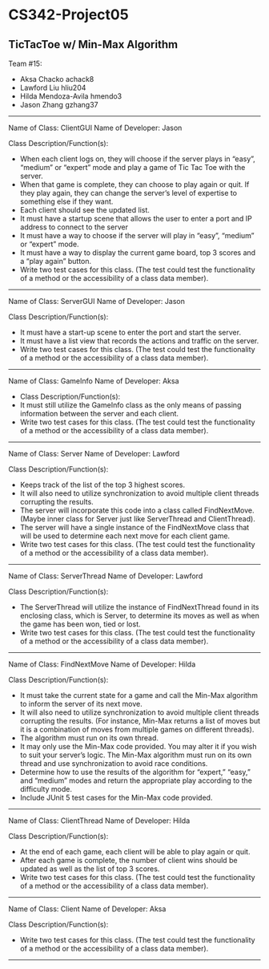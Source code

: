 # CS342-Project05
TicTacToe w/ Min-Max Algorithm
-----------------------------------
Team #15: 	

* Aksa Chacko					achack8
* Lawford Liu					hliu204
* Hilda Mendoza-Avila			hmendo3
* Jason Zhang					gzhang37
			
-----------------------------------
Name of Class: ClientGUI
Name of Developer: Jason

Class Description/Function(s):
* When each client logs on, they will choose if the server plays in “easy”, “medium” or “expert” mode and play a game of Tic Tac Toe with the server.
* When that game is complete, they can choose to play again or quit. If they play again, they can change the server’s level of expertise to something else if they want.
* Each client should see the updated list. 
* It must have a startup scene that allows the user to enter a port and IP address to connect to the server
* It must have a way to choose if the server will play in “easy”, “medium” or “expert” mode.
* It must have a way to display the current game board, top 3 scores and a “play again” button.
* Write two test cases for this class. (The test could test the functionality of a method or the accessibility of a class data member).
-----------------------------------
Name of Class: ServerGUI
Name of Developer: Jason

Class Description/Function(s):
* It must have a start-up scene to enter the port and start the server. 
* It must have a list view that records the actions and traffic on the server.
* Write two test cases for this class. (The test could test the functionality of a method or the accessibility of a class data member).
-----------------------------------
Name of Class: GameInfo
Name of Developer: Aksa

* Class Description/Function(s):
* It must still utilize the GameInfo class as the only means of passing information between the server and each client.
* Write two test cases for this class. (The test could test the functionality of a method or the accessibility of a class data member).
-----------------------------------
Name of Class: Server
Name of Developer: Lawford

Class Description/Function(s):
* Keeps track of the list of the top 3 highest scores.
* It will also need to utilize synchronization to avoid multiple client threads corrupting the results.
* The server will incorporate this code into a class called FindNextMove. (Maybe inner class for Server just like ServerThread and ClientThread).
* The server will have a single instance of the FindNextMove class that will be used to determine each next move for each client game.
* Write two test cases for this class. (The test could test the functionality of a method or the accessibility of a class data member).
-----------------------------------
Name of Class: ServerThread
Name of Developer: Lawford

Class Description/Function(s):
* The ServerThread will utilize the instance of FindNextThread found in its enclosing class, which is Server, to determine its moves as well as when the game has been won, tied or lost.
* Write two test cases for this class. (The test could test the functionality of a method or the accessibility of a class data member).
-----------------------------------
Name of Class: FindNextMove
Name of Developer: Hilda

Class Description/Function(s):
* It must take the current state for a game and call the Min-Max algorithm to inform the server of its next move.
* It will also need to utilize synchronization to avoid multiple client threads corrupting the results. (For instance, Min-Max returns a list of moves but it is a combination of moves from multiple games on different threads).
* The algorithm must run on its own thread.
* It may only use the Min-Max code provided. You may alter it if you wish to suit your server’s logic. The Min-Max algorithm must run on its own thread and use synchronization to avoid race conditions. 
* Determine how to use the results of the algorithm for “expert,” “easy,” and “medium” modes and return the appropriate play according to the difficulty mode.
* Include JUnit 5 test cases for the Min-Max code provided. 
-----------------------------------
Name of Class: ClientThread
Name of Developer: Hilda

Class Description/Function(s):
* At the end of each game, each client will be able to play again or quit. 
* After each game is complete, the number of client wins should be updated as well as the list of top 3 scores.
* Write two test cases for this class. (The test could test the functionality of a method or the accessibility of a class data member).
-----------------------------------
Name of Class: Client
Name of Developer: Aksa

Class Description/Function(s):
* Write two test cases for this class. (The test could test the functionality of a method or the accessibility of a class data member).
-----------------------------------